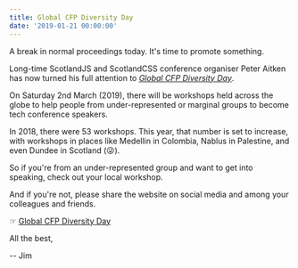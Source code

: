 ```yaml
---
title: Global CFP Diversity Day
date: '2019-01-21 00:00:00'
---
```


A break in normal proceedings today. It's time to promote something.

Long-time ScotlandJS and ScotlandCSS conference organiser Peter Aitken has now turned his full attention to [_Global CFP Diversity Day_](https://www.globaldiversitycfpday.com/).

On Saturday 2nd March (2019), there will be workshops held across the globe to help people from under-represented or marginal groups to become tech conference speakers.

In 2018, there were 53 workshops. This year, that number is set to increase, with workshops in places like Medellin in Colombia, Nablus in Palestine, and even Dundee in Scotland (😜).

So if you're from an under-represented group and want to get into speaking, check out your local workshop.

And if you're not, please share the website on social media and among your colleagues and friends.

☞ [Global CFP Diversity Day](https://www.globaldiversitycfpday.com/)

All the best,

-- Jim
